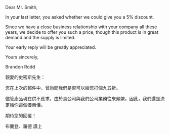 Dear Mr. Smith,

In your last letter, you asked whether we could give you a 5% discount.

Since we have a close business relationship with your company all these
years, we decide to offer you such a price, though this product is in
great demand and the supply is limited.

Your early reply will be greatly appreciated.

Yours sincerely,

Brandon Rodd

親愛的史密斯先生：

您在上次的郵件中，曾詢問我們是否可以給您打個九五折。

儘管產品現在供不應求，由於貴公司與我們公司業務往來頻繁，因此，我們還是決定給你這個優惠價。

期待您的回覆！

布蘭登．羅德 謹上
